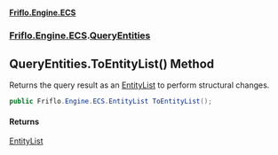 #### [Friflo.Engine.ECS](index.md 'index')
### [Friflo.Engine.ECS](Friflo.Engine.ECS.md 'Friflo.Engine.ECS').[QueryEntities](QueryEntities.md 'Friflo.Engine.ECS.QueryEntities')

## QueryEntities.ToEntityList() Method

Returns the query result as an [EntityList](EntityList.md 'Friflo.Engine.ECS.EntityList') to perform structural changes.

```csharp
public Friflo.Engine.ECS.EntityList ToEntityList();
```

#### Returns
[EntityList](EntityList.md 'Friflo.Engine.ECS.EntityList')